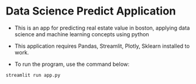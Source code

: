 # Data Science Predict Application
- This is an app for predicting real estate value in boston, applying data science and machine learning concepts using python
- This application requires Pandas, Streamlit, Plotly, Sklearn installed to work.

- To run the program, use the command below:
```python
streamlit run app.py
```
